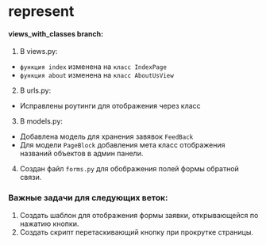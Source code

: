 # represent

#### views_with_classes branch:
1. В views.py:
 - `функция index` изменена на `класс IndexPage`
 - `функция about` изменена на `класс AboutUsView`
2. В urls.py:
- Исправлены роутинги для отображения через класс
3. В models.py:
- Добавлена модель для хранения завявок `FeedBack`
- Для модели `PageBlock` добавления мета класс отображения названий объектов в админ панели.
4. Создан файл `forms.py` для обображения полей формы обратной связи.

### Важные задачи для следующих веток:
1. Создать шаблон для отображения формы заявки, открывающейся по нажатию кнопки.
2. Создать скрипт перетаскивающий кнопку при прокрутке страницы.
